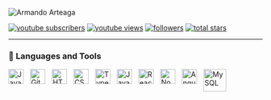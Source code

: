 
![Armando Arteaga](https://github.com/user-attachments/assets/7146e26f-fe0e-4896-af71-7bba3d51489f)

 <p align="left">
      <a href="https://www.youtube.com/@MandoCodes?sub_confirmation=1">
         <img alt="youtube subscribers" title="Subscribe to my YouTube channel" src="https://custom-icon-badges.demolab.com/youtube/channel/subscribers/UC1vNJq-Kf5rkU1toJvM8SZA?color=%23E05D44&label=SUBSCRIBE&logo=video&logoColor=white&style=for-the-badge&labelColor=CE4630"/></a> 
      <a href="https://www.youtube.com/@MandoCodes">
         <img alt="youtube views" title="YouTube views" src="https://custom-icon-badges.demolab.com/youtube/channel/views/UC1vNJq-Kf5rkU1toJvM8SZA?color=%23E1AD0E&logo=eye&logoColor=white&style=for-the-badge&labelColor=C79600"/></a> 
      <a href="https://github.com/armandohimself?tab=followers">
         <img alt="followers" title="Follow me on Github" src="https://custom-icon-badges.demolab.com/github/followers/armandohimself?color=236ad3&labelColor=1155ba&style=for-the-badge&logo=person-add&label=Follow&logoColor=white"/></a>
      <a href="https://github.com/armandohimself?tab=repositories&sort=stargazers">
         <img alt="total stars" title="Total stars on GitHub" src="https://custom-icon-badges.demolab.com/github/stars/armandohimself?color=55960c&style=for-the-badge&labelColor=488207&logo=star"/></a>
   </p>

---

### 🧰 Languages and Tools

<img align="left" alt="Java" width="30px" style="padding-right:10px;" src="https://cdn.jsdelivr.net/gh/devicons/devicon/icons/java/java-original.svg"/>
<img align="left" alt="Git" width="30px" style="padding-right:10px;" src="https://cdn.jsdelivr.net/gh/devicons/devicon/icons/git/git-original.svg" />
<img align="left" alt="HTML" width="30px" style="padding-right:10px;" src="https://cdn.jsdelivr.net/gh/devicons/devicon/icons/html5/html5-plain.svg" />
<img align="left" alt="CSS" width="30px" style="padding-right:10px;" src="https://cdn.jsdelivr.net/gh/devicons/devicon/icons/css3/css3-plain.svg" />
<img align="left" alt="TypeScript" width="30px" style="padding-right:10px;" src="https://cdn.jsdelivr.net/gh/devicons/devicon/icons/typescript/typescript-plain.svg" />
<img align="left" alt="JavaScript" width="30px" style="padding-right:10px;" src="https://cdn.jsdelivr.net/gh/devicons/devicon/icons/javascript/javascript-plain.svg" />
<img align="left" alt="React" width="30px" style="padding-right:10px;" src="https://cdn.jsdelivr.net/gh/devicons/devicon/icons/react/react-original.svg" />
<img align="left" alt="NodeJS" width="30px" style="padding-right:10px;" src="https://cdn.jsdelivr.net/gh/devicons/devicon/icons/nodejs/nodejs-original.svg" />
<img align="left" alt="Angular" width="30px" style="padding-right:10px;" src="https://cdn.jsdelivr.net/gh/devicons/devicon/icons/angularjs/angularjs-plain.svg" />
<img align="left" alt="MySQL" width="45px" style="padding-right:10px;" src="https://www.mysql.com/common/logos/logo-mysql-170x115.png" />



